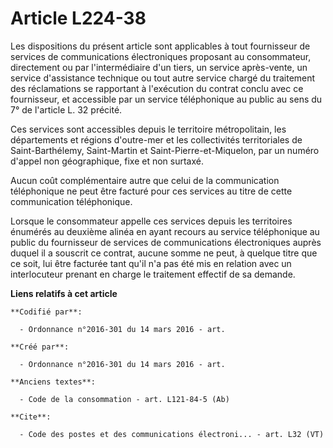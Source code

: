 # Article L224-38

Les dispositions du présent article sont applicables à tout fournisseur de services de communications électroniques proposant
au consommateur, directement ou par l'intermédiaire d'un tiers, un service après-vente, un service d'assistance technique ou
tout autre service chargé du traitement des réclamations se rapportant à l'exécution du contrat conclu avec ce fournisseur,
et accessible par un service téléphonique au public au sens du 7° de l'article L. 32 précité. 

Ces services sont accessibles depuis le territoire métropolitain, les départements et régions d'outre-mer et les
collectivités territoriales de Saint-Barthélemy, Saint-Martin et Saint-Pierre-et-Miquelon, par un numéro d'appel non
géographique, fixe et non surtaxé. 

Aucun coût complémentaire autre que celui de la communication téléphonique ne peut être facturé pour ces services au titre de
cette communication téléphonique. 

Lorsque le consommateur appelle ces services depuis les territoires énumérés au deuxième alinéa en ayant recours au service
téléphonique au public du fournisseur de services de communications électroniques auprès duquel il a souscrit ce contrat,
aucune somme ne peut, à quelque titre que ce soit, lui être facturée tant qu'il n'a pas été mis en relation avec un
interlocuteur prenant en charge le traitement effectif de sa demande.

**Liens relatifs à cet article**

	**Codifié par**:

	  - Ordonnance n°2016-301 du 14 mars 2016 - art.

	**Créé par**:

	  - Ordonnance n°2016-301 du 14 mars 2016 - art.

	**Anciens textes**:

	  - Code de la consommation - art. L121-84-5 (Ab)

	**Cite**:

	  - Code des postes et des communications électroni... - art. L32 (VT)
